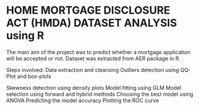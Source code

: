 # HOME MORTGAGE DISCLOSURE ACT (HMDA) DATASET ANALYSIS using R

The main aim of the project was to predict whether a mortgage application will be accepted or not. Dataset was extracted from AER package in R. 

Steps involved: 
     Data extraction and cleansing
     Outliers detection using QQ-Plot and box-plots
 

 Skewness detection using density plots
Model fitting using GLM
Model selection using forward and hybrid methods
Choosing the best model using ANOVA
Predicting the model accuracy 
Plotting the ROC curve 

